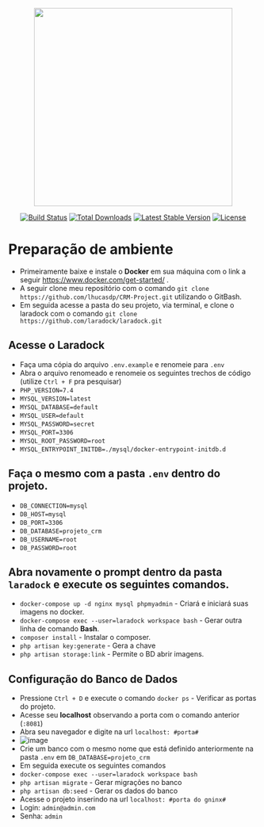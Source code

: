 <p align="center"><a href="https://laravel.com" target="_blank"><img src="https://raw.githubusercontent.com/laravel/art/master/logo-lockup/5%20SVG/2%20CMYK/1%20Full%20Color/laravel-logolockup-cmyk-red.svg" width="400"></a></p>

<p align="center">
<a href="https://travis-ci.org/laravel/framework"><img src="https://travis-ci.org/laravel/framework.svg" alt="Build Status"></a>
<a href="https://packagist.org/packages/laravel/framework"><img src="https://poser.pugx.org/laravel/framework/d/total.svg" alt="Total Downloads"></a>
<a href="https://packagist.org/packages/laravel/framework"><img src="https://poser.pugx.org/laravel/framework/v/stable.svg" alt="Latest Stable Version"></a>
<a href="https://packagist.org/packages/laravel/framework"><img src="https://poser.pugx.org/laravel/framework/license.svg" alt="License"></a>
</p>

# Preparação de ambiente

* Primeiramente baixe e instale o <b>Docker</b> em sua máquina com o link a seguir https://www.docker.com/get-started/ .
* A seguir clone meu repositório com o comando ```git clone https://github.com/lhucasdp/CRM-Project.git``` utilizando o GitBash.
* Em seguida acesse a pasta do seu projeto, via terminal, e clone o laradock com o comando ```git clone https://github.com/laradock/laradock.git```
## Acesse o <b>Laradock</b>
* Faça uma cópia do arquivo ```.env.example``` e renomeie para ```.env```
* Abra o arquivo renomeado e renomeie os seguintes trechos de código (utilize ```Ctrl + F``` pra pesquisar)
* ```PHP_VERSION=7.4```
* ```MYSQL_VERSION=latest```
* ```MYSQL_DATABASE=default```
* ```MYSQL_USER=default```
* ```MYSQL_PASSWORD=secret```
* ```MYSQL_PORT=3306```
* ```MYSQL_ROOT_PASSWORD=root```
* ```MYSQL_ENTRYPOINT_INITDB=./mysql/docker-entrypoint-initdb.d```

## Faça o mesmo com a pasta ```.env``` dentro do projeto.
* ```DB_CONNECTION=mysql```
* ```DB_HOST=mysql```
* ```DB_PORT=3306```
* ```DB_DATABASE=projeto_crm```
* ```DB_USERNAME=root```
* ```DB_PASSWORD=root```

## Abra novamente o prompt dentro da pasta ```laradock``` e execute os seguintes comandos.
* ```docker-compose up -d nginx mysql phpmyadmin``` - Criará e iniciará suas imagens no docker.
* ```docker-compose exec --user=laradock workspace bash``` - Gerar outra linha de comando <b>Bash</b>.
* ```composer install``` - Instalar o composer.
* ```php artisan key:generate``` - Gera a chave
* ```php artisan storage:link``` - Permite o BD abrir imagens.

## Configuração do Banco de Dados
* Pressione ```Ctrl + D``` e execute o comando ```docker ps``` - Verificar as portas do projeto.
* Acesse seu <b>localhost</b> observando a porta com o comando anterior (```:8081```)
* Abra seu navegador e digite na url ```localhost: #porta#```
* ![image](https://user-images.githubusercontent.com/90513511/173357899-5f7b07d6-7114-47f3-b78b-a42c64fca0f6.png)
* Crie um banco com o mesmo nome que está definido anteriormente na pasta ```.env``` em ```DB_DATABASE=projeto_crm```
* Em seguida execute os seguintes comandos
* ```docker-compose exec --user=laradock workspace bash```
* ```php artisan migrate``` - Gerar migrações no banco
* ```php artisan db:seed``` - Gerar os dados do banco
* Acesse o projeto inserindo na url ```localhost: #porta do gninx#```
* Login: ```admin@admin.com```
* Senha: ```admin```
